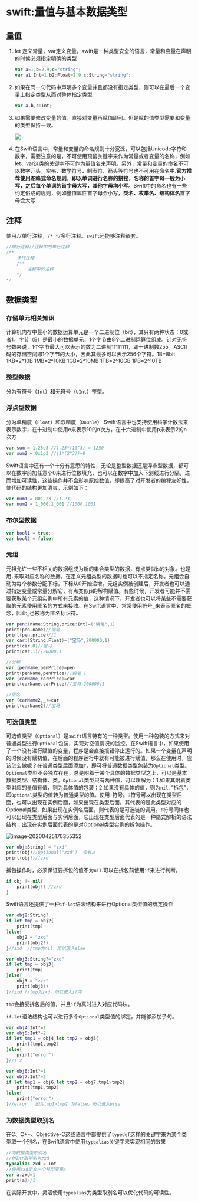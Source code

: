 # swift:量值与基本数据类型

## 量值

1. let 定义常量，var定义变量。swift是一种类型安全的语言，常量和变量在声明的时候必须指定明确的类型

   ```swift
   var a=1,b=2.9,c="string";
   var a1:Int=1,b2:Float=2.9,c:String="string";
   ```

   

2. 如果在同一句代码中声明多个变量并且都没有指定类型，则可以在最后一个变量上指定类型从而对整体指定类型

   ```swift
   var a,b,c:Int;
   ```

3. 如果需要修改变量的值，直接对变量再赋值即可。但是赋的值类型需要和变量的类型保持一致。

   ![](/Users/zhuxiaodong/workspace/vue-press-blog/docs/pages/swift学习/image-20200425153211839.png)

4. 在Swift语言中，常量和变量的命名规则十分宽泛，可以包括Unicode字符和数字，需要注意的是，不可使用预留关键字来作为常量或者变量的名称，例如let、var这类的关键字不可作为量值名来声明。另外，常量和变量的命名不可以数字开头，空格、数学符号、制表符、箭头等符号也不可用在命名中.**官方推荐使用驼峰式命名规则，即以单词进行名称的拼接，名称的首字母一般为小写，之后每个单词的首字母大写，其他字母均小写**。Swift中的命名也有一些约定俗成的规则，例如量值属性首字母会小写，**类名、枚举名、结构体名**首字母会大写

## 注释

使用``//``单行注释，``/* */``多行注释。``swift``还能够注释嵌套。

```swift
//单行注释//注释中的单行注释
/**
	多行注释
	/**
		注释中的注释
	*/
*/
```

## 数据类型

### 存储单元相关知识

​	计算机内存中最小的数据运算单元是一个二进制位（bit），其只有两种状态：0或者1。字节（B）是最小的数据单元，1个字节由8个二进制运算位组成。针对无符号数来说，1个字节最大可以表示的数为二进制11111111，即十进制数255。ASCII码的存储空间即1个字节的大小，因此其最多可以表示256个字符。1B=8bit 1KB=2^10B 1MB=2^10KB 1GB=2^10MB 1TB=2^10GB 1PB=2^10TB

### 整型数据

​	分为有符号（``Int``）和无符号（``UInt``）整型。

### 浮点型数据

​	分为单精度（``Float``）和双精度（``Dounle``）.Swift语言中也支持使用科学计数法来表示数字，在十进制中使用e来表示10的n次方，在十六进制中使用p来表示2的n次方

```swift
var sum = 1.25e3 //1.25*(10^3) = 1250
var sum2 = 0x1p3 //(1*(2^3))=8
```

Swift语言中还有一个十分有意思的特性，无论是整型数据还是浮点型数据，都可以在数字前加任意个0来进行位数填充，也可以在数字中加入下划线进行分隔，进而增加可读性，这些操作并不会影响原始数值，却提高了对开发者的编程友好性，使代码的结构更加清爽，示例如下：

```swift
var num1 = 001.23 //1.23
var num2 = 1_000.1_001 //1000.1001
```

### 布尔型数据

```swift
var bool1 = true;
var bool2 = false;
```

### 元组

元祖允许一些不相关的数据组成为新的集合类型的数据，有点类似js的对象。也是用``.``来取对应名称的数据。在定义元组类型的数据时也可以不指定名称。元组会自动为每个参数分配下标，下标从0开始递增。元组实例被创建后，开发者也可以通过指定变量或常量分解它，有点类似js的解构赋值。有些时候，开发者可能并不需要获取某个元组实例中所有元素的值，这种情况下，开发者也可以将某些不需要获取的元素使用匿名的方式来接收。在Swift语言中，常常使用符号``_``来表示匿名的概念，因此``_``也被称为匿名标识符。

```swift
var pen:(name:String,price:Int)=("钢笔",1)
print(pen.name)//钢笔
print(pen.price)//1
var car:(String,Float)=("宝马",200000.1)
print(car.0)//宝马
print(car.1)//20000.1

//分解
var (penName,penPrice)=pen
print(penName,penPrice)//钢笔 1
var (carName,carPrice)=car
print(carName,carPrice)//宝马 200000.1

//匿名
var (carName2,_)=car
print(carName2)//宝马
```

### 可选值类型

可选值类型（``Optional``）是``swift``语言特有的一种类型。使用一种包装的方式来对普通类型进行``Optional``包装，实现对空值情况的监控。在Swift语言中，如果使用了一个没有进行赋值的变量，程序是会直接报错停止运行的。如果一个变量在声明的时候没有赋初值，在后面的程序运行中就有可能被进行赋值，那么在使用时，应该怎么做呢？在普通类型后面添加``?``，即可将普通数据类型包装为``Optional``类型。``Optional``类型不会独立存在，总是附着于某个具体的数据类型之上，可以是基本数据类型、结构体、类。``Optional``类型只有两种值，可以理解为：1.如果其附着类型对应的量值有值，则为具体值的包装；2.如果没有具体的值，则为``nil``. “拆包”，即``Optional``类型的值转为普通类型的值。使用``!``符号。``?``符号可以出现在类型后面，也可以出现在实例后面，如果出现在类型后面，其代表的是此类型对应的Optional类型，如果出现在实例名后面，则代表的是可选链的调用。``!``符号同样也可以出现在类型后面与实例后面，它出现在类型后面代表的是一种隐式解析的语法结构；出现在实例后面代表的是对Optional类型实例的拆包操作。

![image-20200425170355352](/Users/zhuxiaodong/workspace/vue-press-blog/docs/pages/swift学习/image-20200425170355352.png)

```swift
var obj:String? = "zxd"
print(obj)//Optional("zxd")  会有⚠️
print(obj!)//zxd
```

拆包操作时，必须保证要拆包的值不为``nil``.可以在拆包前使用``if``来进行判断。

```swift
if obj != nil{
    print(obj!) //zxd
}
```

Swift语言还提供了一种``if-let``语法结构来进行Optional类型值的绑定操作

```swift
var obj2:String?
if let tmp = obj2{
    print(tmp)
}else{
    obj2 = "zxd"
    print(obj2!)
}//zxd  //tmp为nil，所以进入else

var obj3:String?="zxd"
if let tmp = obj3{
    print(tmp)
}else{
    obj3 = "zzz"
    print(obj3!)
}//zxd //tmp为zxd，所以进入if内
```

``tmp``会接受拆包后的值，并且``if``为真时进入对应代码块。

``if-let``语法结构也可以进行多个``Optional``类型值的绑定，并能够添加子句。

```swift
var obj4:Int?=1
var obj5:Int?=2
if let tmp1 = obj4,let tmp2 = obj5{
    print(tmp1,tmp2)
}else{
    print("error")
}//1 2

var obj6:Int?=1
var obj7:Int?=2
if let tmp1 = obj6,let tmp2 = obj7,tmp1>tmp2{
    print(tmp1,tmp2)
}else{
    print("error")
}//error   因为tmp1>tmp2 为false，所以进入else
```

### 为数据类型取别名

在C、C++、Objective-C这些语言中都提供了``typedef``这样的关键字来为某个类型取一个别名，在Swift语言中使用``typealias``关键字来实现相同的效果

```swift
//为数据类型取别名
//给Int取别名为zxd
typealias zxd = Int
//使用zxd定义一个整型变量a
var a:zxd=1
print(a)//1
```

在实际开发中，灵活使用``typealias``为类型取别名可以优化代码的可读性。

